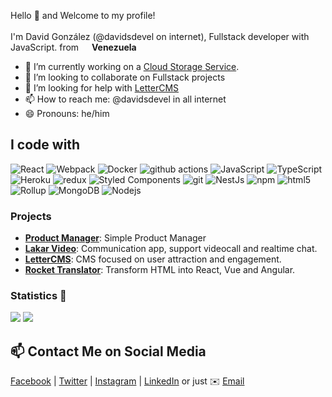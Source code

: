 <p>Hello 👋 and Welcome to my profile! </br></br> I'm David González (@davidsdevel on internet), Fullstack developer with JavaScript. from <img src="https://cdn-icons-png.flaticon.com/128/5922/5922025.png" width="13"/> <b>Venezuela</b></p>

- 🔭 I’m currently working on a [Cloud Storage Service](https://github.com/davidsdevel/cloud-storage).
- 👯 I’m looking to collaborate on Fullstack projects
- 🤔 I’m looking for help with [LetterCMS](https://github.com/lettercms/lettercms)
- 📫 How to reach me: @davidsdevel in all internet
- 😄 Pronouns: he/him
<!-- - 🔭 I’m currently working on a video call app, built with WebRTC, React, NextJS, MongoDB, Socket.IO and Express.
- 🌱 I’m currently learning ...
- 👯 I’m looking to collaborate on ...
- 🤔 I’m looking for help with [LetterCMS](https://github.com/lettercms/lettercms)
- 💬 Ask me about ...
- 📫 How to reach me: @davidsdevel in all internet
- 😄 Pronouns: ...
- ⚡ Fun fact: ...
-->

## I code with
<p>
  <img alt="React" src="https://img.shields.io/badge/-React-45b8d8?style=flat-square&logo=react&logoColor=white" />
  <img alt="Webpack" src="https://img.shields.io/badge/-Webpack-8DD6F9?style=flat-square&logo=webpack&logoColor=white" /> 
  <img alt="Docker" src="https://img.shields.io/badge/-NextJS-black?style=flat-square&logo=nextdotjs&logoColor=white" />
  <img alt="github actions" src="https://img.shields.io/badge/-Github_Actions-2088FF?style=flat-square&logo=github-actions&logoColor=white" />
  <img alt="JavaScript" src="https://img.shields.io/badge/-JavaScript-F0DB4F?style=flat-square&logo=javascript&logoColor=white" />
  <img alt="TypeScript" src="https://img.shields.io/badge/-TypeScript-007ACC?style=flat-square&logo=typescript&logoColor=white" />
  <img alt="Heroku" src="https://img.shields.io/badge/-Heroku-430098?style=flat-square&logo=heroku&logoColor=white" />
  <img alt="redux" src="https://img.shields.io/badge/-Redux-764ABC?style=flat-square&logo=redux&logoColor=white" />
  <img alt="Styled Components" src="https://img.shields.io/badge/-TailwindCSS-38bdf8?style=flat-square&logo=tailwindcss&logoColor=white" />
  <img alt="git" src="https://img.shields.io/badge/-Git-F05032?style=flat-square&logo=git&logoColor=white" />
  <img alt="NestJs" src="https://img.shields.io/badge/-ExpressJS-ea2845?style=flat-square&logo=express&logoColor=white" />
  <img alt="npm" src="https://img.shields.io/badge/-NPM-CB3837?style=flat-square&logo=npm&logoColor=white" />
  <img alt="html5" src="https://img.shields.io/badge/-HTML5-E34F26?style=flat-square&logo=html5&logoColor=white" />
  <img alt="Rollup" src="https://img.shields.io/badge/-Jest-EC4A3F?style=flat-square&logo=jest&logoColor=white" />
  <img alt="MongoDB" src="https://img.shields.io/badge/-MongoDB-13aa52?style=flat-square&logo=mongodb&logoColor=white" />
  <img alt="Nodejs" src="https://img.shields.io/badge/-Nodejs-43853d?style=flat-square&logo=Node.js&logoColor=white" />
</p>

### Projects

- [**Product Manager**](https://github.com/davidsdevel/product-management): Simple Product Manager
- [**Lakar Video**](https://lakar-video.vercel.app): Communication app, support videocall and realtime chat.
- [**LetterCMS**](https://lettercms.vercel.app): CMS focused on user attraction and engagement.
- [**Rocket Translator**](https://www.npmjs.com/package/rocket-translator): Transform HTML into React, Vue and Angular.

### Statistics 🧐

![](https://github-readme-stats.vercel.app/api?username=davidsdevel)
![](https://github-readme-stats.vercel.app/api/top-langs/?username=davidsdevel&layout=compact)

## 📫 Contact Me on Social Media

[Facebook](https://www.facebook.com/davidsdevel) | [Twitter](https://www.twitter.com/davidsdevel) | [Instagram](https://www.instagram.com/davidsdevel) | [LinkedIn](https://www.linkedin.com/in/davidsdevel) or just ✉️ [Email](mailto:davidsdevel@gmail.com)
